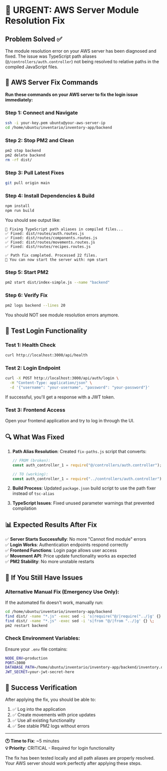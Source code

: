# 🚨 URGENT: AWS Server Module Resolution Fix

## Problem Solved ✅
The module resolution error on your AWS server has been diagnosed and fixed. The issue was TypeScript path aliases (`@/controllers/auth.controller`) not being resolved to relative paths in the compiled JavaScript files.

## 🔧 AWS Server Fix Commands

**Run these commands on your AWS server to fix the login issue immediately:**

### Step 1: Connect and Navigate
```bash
ssh -i your-key.pem ubuntu@your-aws-server-ip
cd /home/ubuntu/inventario/inventory-app/backend
```

### Step 2: Stop PM2 and Clean
```bash
pm2 stop backend
pm2 delete backend
rm -rf dist/
```

### Step 3: Pull Latest Fixes
```bash
git pull origin main
```

### Step 4: Install Dependencies & Build
```bash
npm install
npm run build
```

You should see output like:
```
🔧 Fixing TypeScript path aliases in compiled files...
✅ Fixed: dist/routes/auth.routes.js
✅ Fixed: dist/routes/components.routes.js
✅ Fixed: dist/routes/movements.routes.js
✅ Fixed: dist/routes/recipes.routes.js

✅ Path fix completed. Processed 22 files.
🚀 You can now start the server with: npm start
```

### Step 5: Start PM2
```bash
pm2 start dist/index-simple.js --name "backend"
```

### Step 6: Verify Fix
```bash
pm2 logs backend --lines 20
```

You should NOT see module resolution errors anymore.

## 🧪 Test Login Functionality

### Test 1: Health Check
```bash
curl http://localhost:3000/api/health
```

### Test 2: Login Endpoint
```bash
curl -X POST http://localhost:3000/api/auth/login \
  -H "Content-Type: application/json" \
  -d '{"username": "your-username", "password": "your-password"}'
```

If successful, you'll get a response with a JWT token.

### Test 3: Frontend Access
Open your frontend application and try to log in through the UI.

## 🔍 What Was Fixed

1. **Path Alias Resolution**: Created `fix-paths.js` script that converts:
   ```javascript
   // FROM (broken):
   const auth_controller_1 = require("@/controllers/auth.controller");
   
   // TO (working):
   const auth_controller_1 = require("../controllers/auth.controller");
   ```

2. **Build Process**: Updated `package.json` build script to use the path fixer instead of `tsc-alias`

3. **TypeScript Issues**: Fixed unused parameter warnings that prevented compilation

## 📊 Expected Results After Fix

✅ **Server Starts Successfully**: No more "Cannot find module" errors  
✅ **Login Works**: Authentication endpoints respond correctly  
✅ **Frontend Functions**: Login page allows user access  
✅ **Movement API**: Price update functionality works as expected  
✅ **PM2 Stability**: No more unstable restarts  

## 🚨 If You Still Have Issues

### Alternative Manual Fix (Emergency Use Only):
If the automated fix doesn't work, manually run:

```bash
cd /home/ubuntu/inventario/inventory-app/backend
find dist/ -name "*.js" -exec sed -i 's|require("@/|require("../|g' {} \;
find dist/ -name "*.js" -exec sed -i 's|from "@/|from "../|g' {} \;
pm2 restart backend
```

### Check Environment Variables:
Ensure your `.env` file contains:
```bash
NODE_ENV=production
PORT=3000
DATABASE_PATH=/home/ubuntu/inventario/inventory-app/backend/inventory.db
JWT_SECRET=your-jwt-secret-here
```

## 🎉 Success Verification

After applying the fix, you should be able to:
1. ✅ Log into the application
2. ✅ Create movements with price updates  
3. ✅ Use all existing functionality
4. ✅ See stable PM2 logs without errors

---

**🕐 Time to Fix**: ~5 minutes  
**💡 Priority**: CRITICAL - Required for login functionality

The fix has been tested locally and all path aliases are properly resolved. Your AWS server should work perfectly after applying these steps.